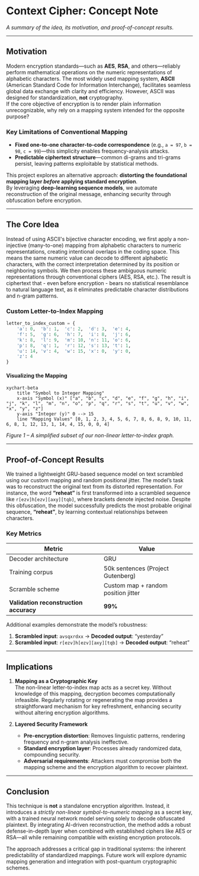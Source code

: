 # Context Cipher: Concept Note

*A summary of the idea, its motivation, and proof-of-concept results.*

---

## Motivation

Modern encryption standards—such as **AES**, **RSA**, and others—reliably perform mathematical operations on the numeric representations of alphabetic characters. The most widely used mapping system, **ASCII** (American Standard Code for Information Interchange), facilitates seamless global data exchange with clarity and efficiency. However, ASCII was designed for standardization, **not** cryptography.  
If the core objective of encryption is to render plain information unrecognizable, why rely on a mapping system intended for the opposite purpose?

### Key Limitations of Conventional Mapping

- **Fixed one-to-one character-to-code correspondence** (e.g., `a = 97`, `b = 98`, `c = 99`)—this simplicity enables frequency-analysis attacks.  
- **Predictable ciphertext structure**—common di-grams and tri-grams persist, leaving patterns exploitable by statistical methods.

This project explores an alternative approach: **distorting the foundational mapping layer *before* applying standard encryption**.  
By leveraging **deep-learning sequence models**, we automate reconstruction of the original message, enhancing security through obfuscation before encryption.

---

## The Core Idea

Instead of using ASCII's bijective character encoding, we first apply a non-injective (many-to-one) mapping from alphabetic characters to numeric representations, creating intentional overlaps in the coding space. This means the same numeric value can decode to different alphabetic characters, with the correct interpretation determined by its position or neighboring symbols. We then process these ambiguous numeric representations through conventional ciphers (AES, RSA, etc.). The result is ciphertext that - even before encryption - bears no statistical resemblance to natural language text, as it eliminates predictable character distributions and n-gram patterns.


### Custom Letter-to-Index Mapping

```python
letter_to_index_custom = {
    'a': 0,  'b': 1,  'c': 2,  'd': 3,  'e': 4,
    'f': 5,  'g': 6,  'h': 7,  'i': 8,  'j': 6,
    'k': 8,  'l': 9,  'm': 10, 'n': 11, 'o': 6,
    'p': 8,  'q': 1,  'r': 12, 's': 13, 't': 1,
    'u': 14, 'v': 4,  'w': 15, 'x': 0,  'y': 0,
    'z': 4
}
```

#### Visualizing the Mapping

```mermaid
xychart-beta
    title "Symbol to Integer Mapping"
    x-axis "Symbol (x)" ["a", "b", "c", "d", "e", "f", "g", "h", "i", "j", "k", "l", "m", "n", "o", "p", "q", "r", "s", "t", "u", "v", "w", "x", "y", "z"]
    y-axis "Integer (y)" 0 --> 15
    line "Mapping Values" [0, 1, 2, 3, 4, 5, 6, 7, 8, 6, 8, 9, 10, 11, 6, 8, 1, 12, 13, 1, 14, 4, 15, 0, 0, 4]
```

*Figure 1 – A simplified subset of our non-linear letter-to-index graph.*

---

## Proof-of-Concept Results

We trained a lightweight GRU-based sequence model on text scrambled using our custom mapping and random positional jitter. The model’s task was to reconstruct the original text from its distorted representation. For instance, the word **“reheat”** is first transformed into a scrambled sequence like `r[ezv]h[ezv][axy][tqb]`, where brackets denote injected noise. Despite this obfuscation, the model successfully predicts the most probable original sequence, **“reheat”**, by learning contextual relationships between characters.

### Key Metrics

| Metric                                 | Value                               |
| -------------------------------------- | ----------------------------------- |
| Decoder architecture                   | GRU                                 |
| Training corpus                        | 50k sentences (Project Gutenberg)  |
| Scramble scheme                        | Custom map + random position jitter |
| **Validation reconstruction accuracy** | **99%**                            |

Additional examples demonstrate the model’s robustness:  
1. **Scrambled input**: `avsqxrdxx` → **Decoded output**: “yesterday”  
2. **Scrambled input**: `r[ezv]h[ezv][axy][tqb]` → **Decoded output**: “reheat”  

---

## Implications

1. **Mapping as a Cryptographic Key**  
   The non-linear letter-to-index map acts as a secret key. Without knowledge of this mapping, decryption becomes computationally infeasible. Regularly rotating or regenerating the map provides a straightforward mechanism for key refreshment, enhancing security without altering encryption algorithms.

2. **Layered Security Framework**  
   - **Pre-encryption distortion**: Removes linguistic patterns, rendering frequency and n-gram analysis ineffective.  
   - **Standard encryption layer**: Processes already randomized data, compounding security.  
   - **Adversarial requirements**: Attackers must compromise both the mapping scheme and the encryption algorithm to recover plaintext.

---

## Conclusion

This technique is **not** a standalone encryption algorithm. Instead, it introduces a *strictly non-linear symbol-to-numeric mapping* as a secret key, with a trained neural network model serving solely to decode obfuscated plaintext. By integrating AI-driven reconstruction, the method adds a robust defense-in-depth layer when combined with established ciphers like AES or RSA—all while remaining compatible with existing encryption protocols.  

The approach addresses a critical gap in traditional systems: the inherent predictability of standardized mappings. Future work will explore dynamic mapping generation and integration with post-quantum cryptographic schemes.
